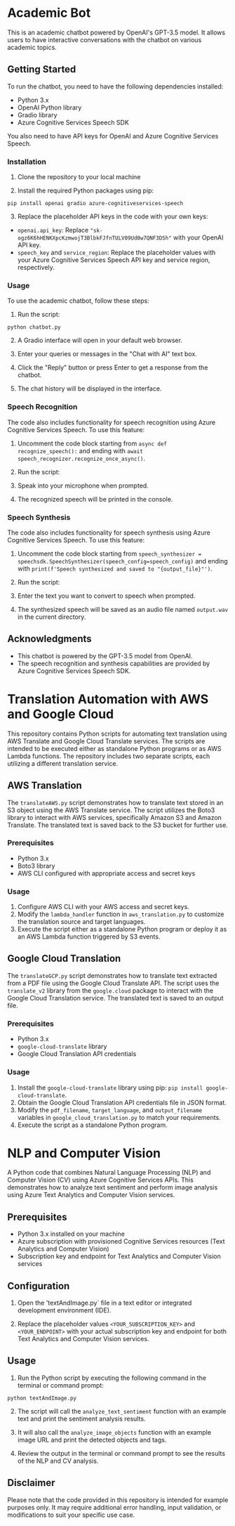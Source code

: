 # Academic Bot

This is an academic chatbot powered by OpenAI's GPT-3.5 model. It allows users to have interactive conversations with the chatbot on various academic topics.

## Getting Started

To run the chatbot, you need to have the following dependencies installed:

- Python 3.x
- OpenAI Python library
- Gradio library
- Azure Cognitive Services Speech SDK

You also need to have API keys for OpenAI and Azure Cognitive Services Speech.

### Installation

1. Clone the repository to your local machine

2. Install the required Python packages using pip:

```
pip install openai gradio azure-cognitiveservices-speech
```


3. Replace the placeholder API keys in the code with your own keys:

- `openai.api_key`: Replace `"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"` with your OpenAI API key.
- `speech_key` and `service_region`: Replace the placeholder values with your Azure Cognitive Services Speech API key and service region, respectively.

### Usage

To use the academic chatbot, follow these steps:

1. Run the script:
```
python chatbot.py
```

2. A Gradio interface will open in your default web browser.

3. Enter your queries or messages in the "Chat with AI" text box.

4. Click the "Reply" button or press Enter to get a response from the chatbot.

5. The chat history will be displayed in the interface.

### Speech Recognition

The code also includes functionality for speech recognition using Azure Cognitive Services Speech. To use this feature:

1. Uncomment the code block starting from `async def recognize_speech():` and ending with `await speech_recognizer.recognize_once_async()`.

2. Run the script:


3. Speak into your microphone when prompted.

4. The recognized speech will be printed in the console.

### Speech Synthesis

The code also includes functionality for speech synthesis using Azure Cognitive Services Speech. To use this feature:

1. Uncomment the code block starting from `speech_synthesizer = speechsdk.SpeechSynthesizer(speech_config=speech_config)` and ending with `print(f'Speech synthesized and saved to "{output_file}"')`.

2. Run the script:


3. Enter the text you want to convert to speech when prompted.

4. The synthesized speech will be saved as an audio file named `output.wav` in the current directory.



## Acknowledgments

- This chatbot is powered by the GPT-3.5 model from OpenAI.
- The speech recognition and synthesis capabilities are provided by Azure Cognitive Services Speech SDK.


#
#

# Translation Automation with AWS and Google Cloud

This repository contains Python scripts for automating text translation using AWS Translate and Google Cloud Translate services. The scripts are intended to be executed either as standalone Python programs or as AWS Lambda functions. The repository includes two separate scripts, each utilizing a different translation service.

## AWS Translation

The `translateAWS.py` script demonstrates how to translate text stored in an S3 object using the AWS Translate service. The script utilizes the Boto3 library to interact with AWS services, specifically Amazon S3 and Amazon Translate. The translated text is saved back to the S3 bucket for further use.

### Prerequisites

- Python 3.x
- Boto3 library
- AWS CLI configured with appropriate access and secret keys

### Usage

1. Configure AWS CLI with your AWS access and secret keys.
2. Modify the `lambda_handler` function in `aws_translation.py` to customize the translation source and target languages.
3. Execute the script either as a standalone Python program or deploy it as an AWS Lambda function triggered by S3 events.

## Google Cloud Translation

The `translateGCP.py` script demonstrates how to translate text extracted from a PDF file using the Google Cloud Translate API. The script uses the `translate_v2` library from the `google.cloud` package to interact with the Google Cloud Translation service. The translated text is saved to an output file.

### Prerequisites

- Python 3.x
- `google-cloud-translate` library
- Google Cloud Translation API credentials

### Usage

1. Install the `google-cloud-translate` library using pip: `pip install google-cloud-translate`.
2. Obtain the Google Cloud Translation API credentials file in JSON format.
3. Modify the `pdf_filename`, `target_language`, and `output_filename` variables in `google_cloud_translation.py` to match your requirements.
4. Execute the script as a standalone Python program.


#
#

# NLP and Computer Vision 

A Python code that combines Natural Language Processing (NLP) and Computer Vision (CV) using Azure Cognitive Services APIs. This demonstrates how to analyze text sentiment and perform image analysis using Azure Text Analytics and Computer Vision services.

## Prerequisites

- Python 3.x installed on your machine
- Azure subscription with provisioned Cognitive Services resources (Text Analytics and Computer Vision)
- Subscription key and endpoint for Text Analytics and Computer Vision services


## Configuration

1. Open the 'textAndImage.py` file in a text editor or integrated development environment (IDE).

2. Replace the placeholder values `<YOUR_SUBSCRIPTION_KEY>` and `<YOUR_ENDPOINT>` with your actual subscription key and endpoint for both Text Analytics and Computer Vision services.

## Usage

1. Run the Python script by executing the following command in the terminal or command prompt:
```
python textAndImage.py
```
   
2. The script will call the `analyze_text_sentiment` function with an example text and print the sentiment analysis results.

3. It will also call the `analyze_image_objects` function with an example image URL and print the detected objects and tags.

4. Review the output in the terminal or command prompt to see the results of the NLP and CV analysis.


## Disclaimer

Please note that the code provided in this repository is intended for example purposes only. It may require additional error handling, input validation, or modifications to suit your specific use case.




